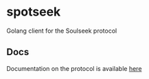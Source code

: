 # spotseek

Golang client for the Soulseek protocol


## Docs
Documentation on the protocol is available [here](https://nicotine-plus.org/doc/SLSKPROTOCOL.html)
